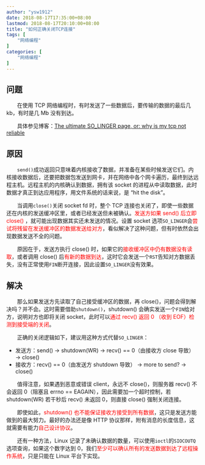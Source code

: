 ```yaml
---
author: "ysw1912"
date: 2018-08-17T17:35:00+08:00
lastmod: 2018-08-17T20:10:00+08:00
title: "如何正确关闭TCP连接"
tags: [
    "网络编程"
]
categories: [
    "网络编程"
]
---
```


## 问题

&emsp;&emsp;在使用 TCP 网络编程时，有时发送了一些数据后，要传输的数据的最后几 kb，有时是几 Mb 没有到达。

&emsp;&emsp;具体参见博客：[The ultimate SO_LINGER page, or: why is my tcp not reliable](https://blog.netherlabs.nl/articles/2009/01/18/the-ultimate-so_linger-page-or-why-is-my-tcp-not-reliable)

## 原因

&emsp;&emsp;`send()`成功返回只意味着内核接收了数据，并准备在某些时候发送它们。内核接收数据后，还要把数据包发送到网卡，并在网络中各个网卡遍历，最终到达远程主机。远程主机的内核确认到数据，拥有该 socket 的进程从中读取数据，此时数据才真正到达应用程序，用文件系统的话来说，是 “hit the disk”。

&emsp;&emsp;当调用`close()`关闭 socket fd 时，整个 TCP 连接也关闭了，即使一些数据还在内核的发送缓冲区里，或者已经发送但未被确认。<font color=#ff0000>发送方如果 send() 后立即 close() </font>，就可能出现数据其实还未发送的情况。设置 socket 选项`SO_LINGER`会<font color=#ff0000>尝试将残留在发送缓冲区的数据发送给对方</font>，看似解决了这种问题，但有时依然会出现数据发送不全的问题。

&emsp;&emsp;原因在于，发送方执行 close() 时，如果它的<font color=#ff0000>接收缓冲区中仍有数据没有读取</font>，或者调用 close() 后<font color=#ff0000>有新的数据到达</font>，这时它会发送一个`RST`告知对方数据丢失，没有正常使用`FIN`断开连接，因此设置`SO_LINGER`没有效果。

## 解决

&emsp;&emsp;那么如果发送方先读取了自己接受缓冲区的数据，再 close()，问题会得到解决吗？并不会。这时需要借助`shutdown()`，shutdown() 会确实发送一个`FIN`给对方，说明对方也即将关闭 socket，此时可以<font color=#ff0000>通过 recv() 返回 0 （收到 EOF）检测到接受端的关闭</font>。

&emsp;&emsp;正确的关闭逻辑如下，建议用这种方式代替`SO_LINGER`：

- 发送方：send() → shutdown(WR) → recv() == 0（由接收方 close 导致） → close()
- 接收方：recv() == 0（由发送方 shutdown 导致） → more to send? → close()

&emsp;&emsp;值得注意，如果遇到恶意或错误 client，永远不 close()，则服务器 recv() 不会返回 0（阻塞且 errno == EAGAIN），因此需要加一个超时控制，若 shutdown(WR) 若干秒后 recv() 未返回 0，则直接 close() 强制关闭连接。

&emsp;&emsp;即使如此，<font color=#ff0000>shutdown() 也不能保证接收方接受到所有数据</font>，这只是发送方能做到的最大努力。最好的办法还是像 HTTP 协议那样，附有消息的长度信息，这就需要有能力<font color=#ff0000>自己设计协议</font>。

&emsp;&emsp;还有一种方法，Linux 记录了未确认数据的数量，可以使用`ioctl`的`SIOCOUTQ`选项查询，如果这个数字达到 0，我们<font color=#ff0000>至少可以确认所有的发送数据到达了远程操作系统</font>，只是只能在 Linux 平台下实现。
